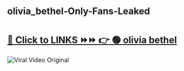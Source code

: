 
 ## olivia_bethel-Only-Fans-Leaked

# <h2><a href="https://clipsfans.com/olivia_bethel&ref=git">🔗 Click to LINKS ⏩⏩ 👉 🟢 olivia bethel </a></h2>

<a href="https://clipsfans.com/olivia_bethel&ref=git" rel="nofollow" data-target="animated-image.originalLink"><img src="https://i.ibb.co.com/xMMVF88/686577567.gif" alt="Viral Video Original" style="max-width: 100%; display: inline-block;" data-target="animated-image.originalImage"></a>
